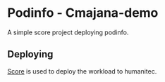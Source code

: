 # Podinfo - Cmajana-demo

A simple score project deploying podinfo.

## Deploying

[Score](https://score.dev/) is used to deploy the workload to humanitec.
